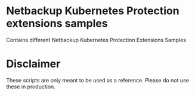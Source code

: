 # Netbackup Kubernetes Protection extensions samples
Contains different Netbackup Kubernetes Protection Extensions Samples

# Disclaimer
These scripts are only meant to be used as a reference. Please do not use these in production.
